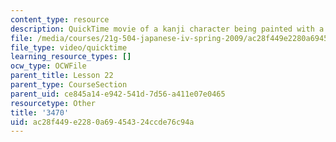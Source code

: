 ```yaml
---
content_type: resource
description: QuickTime movie of a kanji character being painted with a brush.
file: /media/courses/21g-504-japanese-iv-spring-2009/ac28f449e2280a69454324ccde76c94a_3470.mov
file_type: video/quicktime
learning_resource_types: []
ocw_type: OCWFile
parent_title: Lesson 22
parent_type: CourseSection
parent_uid: ce845a14-e942-541d-7d56-a411e07e0465
resourcetype: Other
title: '3470'
uid: ac28f449-e228-0a69-4543-24ccde76c94a
---
```


